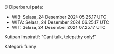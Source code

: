 ⏰ Diperbarui pada:
- WIB: Selasa, 24 Desember 2024 05.25.17 UTC
- WITA: Selasa, 24 Desember 2024 06.25.17 UTC
- WIT: Selasa, 24 Desember 2024 07.25.17 UTC

Kutipan Inspiratif:
"Cant talk, telepathy only!"


Kategori: funny


